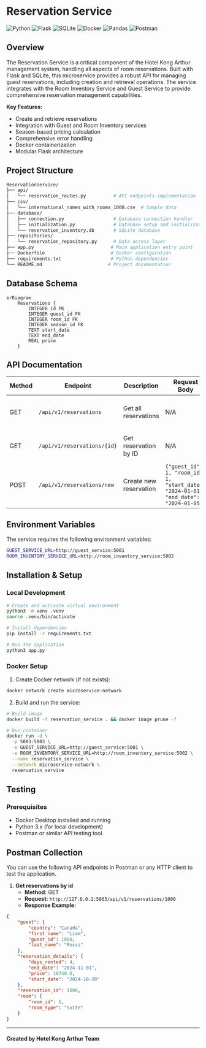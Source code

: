 # Reservation Service

![Python](https://img.shields.io/badge/python-3670A0?style=for-the-badge&logo=python&logoColor=ffdd54)
![Flask](https://img.shields.io/badge/flask-%23000.svg?style=for-the-badge&logo=flask&logoColor=white)
![SQLite](https://img.shields.io/badge/sqlite-%2307405e.svg?style=for-the-badge&logo=sqlite&logoColor=white)
![Docker](https://img.shields.io/badge/docker-%230db7ed.svg?style=for-the-badge&logo=docker&logoColor=white)
![Pandas](https://img.shields.io/badge/pandas-%23150458.svg?style=for-the-badge&logo=pandas&logoColor=white)
![Postman](https://img.shields.io/badge/Postman-FF6C37?style=for-the-badge&logo=postman&logoColor=white)

## Overview

The Reservation Service is a critical component of the Hotel Kong Arthur management system, handling all aspects of room reservations. Built with Flask and SQLite, this microservice provides a robust API for managing guest reservations, including creation and retrieval operations. The service integrates with the Room Inventory Service and Guest Service to provide comprehensive reservation management capabilities.

**Key Features:**
- Create and retrieve reservations
- Integration with Guest and Room Inventory services
- Season-based pricing calculation
- Comprehensive error handling
- Docker containerization
- Modular Flask architecture

## Project Structure

```bash
ReservationService/
├── api/
│   └── reservation_routes.py          # API endpoints implementation
├── csv/
│   └── international_names_with_rooms_1000.csv  # Sample data
├── database/
│   ├── connection.py                  # Database connection handler
│   ├── initialization.py              # Database setup and initialization
│   └── reservation_inventory.db       # SQLite database
├── repositories/
│   └── reservation_repository.py      # Data access layer
├── app.py                            # Main application entry point
├── Dockerfile                        # Docker configuration
├── requirements.txt                  # Python dependencies
└── README.md                        # Project documentation
```

## Database Schema

```mermaid
erDiagram
    Reservations {
        INTEGER id PK
        INTEGER guest_id FK
        INTEGER room_id FK
        INTEGER season_id FK
        TEXT start_date
        TEXT end_date
        REAL price
    }
```

## API Documentation

| Method | Endpoint | Description | Request Body | Response (200) | Error Responses |
|--------|----------|-------------|--------------|----------------|-----------------|
| GET | `/api/v1/reservations` | Get all reservations | N/A | `[{"reservation_id": 1, "guest": {...}, "room": {...}, "reservation_details": {...}}]` | 404: `{"error": "No reservations found"}` |
| GET | `/api/v1/reservations/{id}` | Get reservation by ID | N/A | `{"reservation_id": 1, "guest": {...}, "room": {...}, "reservation_details": {...}}` | 404: `{"error": "Reservation not found"}` |
| POST | `/api/v1/reservations/new` | Create new reservation | `{"guest_id": 1, "room_id": 1, "start_date": "2024-01-01", "end_date": "2024-01-05"}` | `{"message": "Reservation created successfully"}` | 400: `{"error": "Missing required field(s)"}` |

## Environment Variables

The service requires the following environment variables:

```bash
GUEST_SERVICE_URL=http://guest_service:5001
ROOM_INVENTORY_SERVICE_URL=http://room_inventory_service:5002
```

## Installation & Setup

### Local Development

```bash
# Create and activate virtual environment
python3 -m venv .venv
source .venv/bin/activate

# Install dependencies
pip install -r requirements.txt

# Run the application
python3 app.py
```

### Docker Setup

1. Create Docker network (if not exists):
```bash
docker network create microservice-network
```

2. Build and run the service:
```bash
# Build image
docker build -t reservation_service . && docker image prune -f

# Run container
docker run -d \
  -p 5003:5003 \
  -e GUEST_SERVICE_URL=http://guest_service:5001 \
  -e ROOM_INVENTORY_SERVICE_URL=http://room_inventory_service:5002 \
  --name reservation_service \
  --network microservice-network \
  reservation_service
```

## Testing

### Prerequisites
- Docker Desktop installed and running
- Python 3.x (for local development)
- Postman or similar API testing tool

## Postman Collection
You can use the following API endpoints in Postman or any HTTP client to test the application.

1. **Get reservations by id**
   - **Method:** GET
   - **Request:** `http://127.0.0.1:5003/api/v1/reservations/1000`
   - **Response Example:**
```json
{
    "guest": {
        "country": "Canada",
        "first_name": "Liam",
        "guest_id": 1000,
        "last_name": "Rossi"
    },
    "reservation_details": {
        "days_rented": 4,
        "end_date": "2024-11-01",
        "price": 10740.0,
        "start_date": "2024-10-28"
    },
    "reservation_id": 1000,
    "room": {
        "room_id": 5,
        "room_type": "Suite"
    }
}
```

---

#### Created by Hotel Kong Arthur Team
